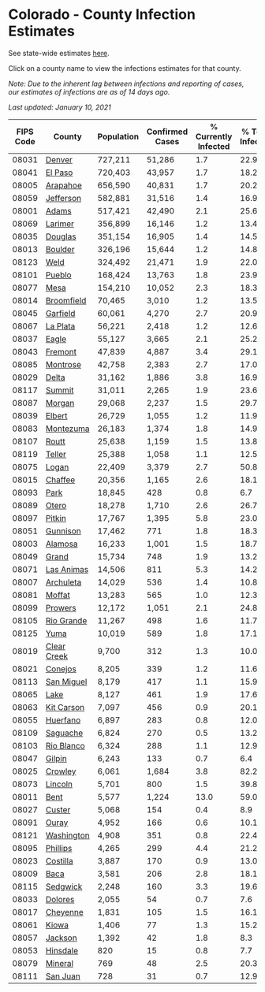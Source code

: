 # Colorado - County Infection Estimates

See state-wide estimates [here](/infections/us-co).

Click on a county name to view the infections estimates for that county.

*Note: Due to the inherent lag between infections and reporting of cases, our estimates of infections are as of 14 days ago.*

*Last updated: January 10, 2021*

|   FIPS Code |                     County |   Population |   Confirmed Cases |   % Currently Infected |   % Total Infected |
|-------------|----------------------------|--------------|-------------------|------------------------|--------------------|
|       08031 |           [Denver](denver) |      727,211 |            51,286 |                    1.7 |               22.9 |
|       08041 |         [El Paso](el-paso) |      720,403 |            43,957 |                    1.7 |               18.2 |
|       08005 |       [Arapahoe](arapahoe) |      656,590 |            40,831 |                    1.7 |               20.2 |
|       08059 |     [Jefferson](jefferson) |      582,881 |            31,516 |                    1.4 |               16.9 |
|       08001 |             [Adams](adams) |      517,421 |            42,490 |                    2.1 |               25.6 |
|       08069 |         [Larimer](larimer) |      356,899 |            16,146 |                    1.2 |               13.4 |
|       08035 |         [Douglas](douglas) |      351,154 |            16,905 |                    1.4 |               14.5 |
|       08013 |         [Boulder](boulder) |      326,196 |            15,644 |                    1.2 |               14.8 |
|       08123 |               [Weld](weld) |      324,492 |            21,471 |                    1.9 |               22.0 |
|       08101 |           [Pueblo](pueblo) |      168,424 |            13,763 |                    1.8 |               23.9 |
|       08077 |               [Mesa](mesa) |      154,210 |            10,052 |                    2.3 |               18.3 |
|       08014 |   [Broomfield](broomfield) |       70,465 |             3,010 |                    1.2 |               13.5 |
|       08045 |       [Garfield](garfield) |       60,061 |             4,270 |                    2.7 |               20.9 |
|       08067 |       [La Plata](la-plata) |       56,221 |             2,418 |                    1.2 |               12.6 |
|       08037 |             [Eagle](eagle) |       55,127 |             3,665 |                    2.1 |               25.2 |
|       08043 |         [Fremont](fremont) |       47,839 |             4,887 |                    3.4 |               29.1 |
|       08085 |       [Montrose](montrose) |       42,758 |             2,383 |                    2.7 |               17.0 |
|       08029 |             [Delta](delta) |       31,162 |             1,886 |                    3.8 |               16.9 |
|       08117 |           [Summit](summit) |       31,011 |             2,265 |                    1.9 |               23.6 |
|       08087 |           [Morgan](morgan) |       29,068 |             2,237 |                    1.5 |               29.7 |
|       08039 |           [Elbert](elbert) |       26,729 |             1,055 |                    1.2 |               11.9 |
|       08083 |     [Montezuma](montezuma) |       26,183 |             1,374 |                    1.8 |               14.9 |
|       08107 |             [Routt](routt) |       25,638 |             1,159 |                    1.5 |               13.8 |
|       08119 |           [Teller](teller) |       25,388 |             1,058 |                    1.1 |               12.5 |
|       08075 |             [Logan](logan) |       22,409 |             3,379 |                    2.7 |               50.8 |
|       08015 |         [Chaffee](chaffee) |       20,356 |             1,165 |                    2.6 |               18.1 |
|       08093 |               [Park](park) |       18,845 |               428 |                    0.8 |                6.7 |
|       08089 |             [Otero](otero) |       18,278 |             1,710 |                    2.6 |               26.7 |
|       08097 |           [Pitkin](pitkin) |       17,767 |             1,395 |                    5.8 |               23.0 |
|       08051 |       [Gunnison](gunnison) |       17,462 |               771 |                    1.8 |               18.3 |
|       08003 |         [Alamosa](alamosa) |       16,233 |             1,001 |                    1.5 |               18.7 |
|       08049 |             [Grand](grand) |       15,734 |               748 |                    1.9 |               13.2 |
|       08071 |   [Las Animas](las-animas) |       14,506 |               811 |                    5.3 |               14.2 |
|       08007 |     [Archuleta](archuleta) |       14,029 |               536 |                    1.4 |               10.8 |
|       08081 |           [Moffat](moffat) |       13,283 |               565 |                    1.0 |               12.3 |
|       08099 |         [Prowers](prowers) |       12,172 |             1,051 |                    2.1 |               24.8 |
|       08105 |   [Rio Grande](rio-grande) |       11,267 |               498 |                    1.6 |               11.7 |
|       08125 |               [Yuma](yuma) |       10,019 |               589 |                    1.8 |               17.1 |
|       08019 | [Clear Creek](clear-creek) |        9,700 |               312 |                    1.3 |               10.0 |
|       08021 |         [Conejos](conejos) |        8,205 |               339 |                    1.2 |               11.6 |
|       08113 |   [San Miguel](san-miguel) |        8,179 |               417 |                    1.1 |               15.9 |
|       08065 |               [Lake](lake) |        8,127 |               461 |                    1.9 |               17.6 |
|       08063 |   [Kit Carson](kit-carson) |        7,097 |               456 |                    0.9 |               20.1 |
|       08055 |       [Huerfano](huerfano) |        6,897 |               283 |                    0.8 |               12.0 |
|       08109 |       [Saguache](saguache) |        6,824 |               270 |                    0.5 |               13.2 |
|       08103 |   [Rio Blanco](rio-blanco) |        6,324 |               288 |                    1.1 |               12.9 |
|       08047 |           [Gilpin](gilpin) |        6,243 |               133 |                    0.7 |                6.4 |
|       08025 |         [Crowley](crowley) |        6,061 |             1,684 |                    3.8 |               82.2 |
|       08073 |         [Lincoln](lincoln) |        5,701 |               800 |                    1.5 |               39.8 |
|       08011 |               [Bent](bent) |        5,577 |             1,224 |                   13.0 |               59.0 |
|       08027 |           [Custer](custer) |        5,068 |               154 |                    0.4 |                8.9 |
|       08091 |             [Ouray](ouray) |        4,952 |               166 |                    0.6 |               10.1 |
|       08121 |   [Washington](washington) |        4,908 |               351 |                    0.8 |               22.4 |
|       08095 |       [Phillips](phillips) |        4,265 |               299 |                    4.4 |               21.2 |
|       08023 |       [Costilla](costilla) |        3,887 |               170 |                    0.9 |               13.0 |
|       08009 |               [Baca](baca) |        3,581 |               206 |                    2.8 |               18.1 |
|       08115 |       [Sedgwick](sedgwick) |        2,248 |               160 |                    3.3 |               19.6 |
|       08033 |         [Dolores](dolores) |        2,055 |                54 |                    0.7 |                7.6 |
|       08017 |       [Cheyenne](cheyenne) |        1,831 |               105 |                    1.5 |               16.1 |
|       08061 |             [Kiowa](kiowa) |        1,406 |                77 |                    1.3 |               15.2 |
|       08057 |         [Jackson](jackson) |        1,392 |                42 |                    1.8 |                8.3 |
|       08053 |       [Hinsdale](hinsdale) |          820 |                15 |                    0.8 |                7.7 |
|       08079 |         [Mineral](mineral) |          769 |                48 |                    2.5 |               20.3 |
|       08111 |       [San Juan](san-juan) |          728 |                31 |                    0.7 |               12.9 |